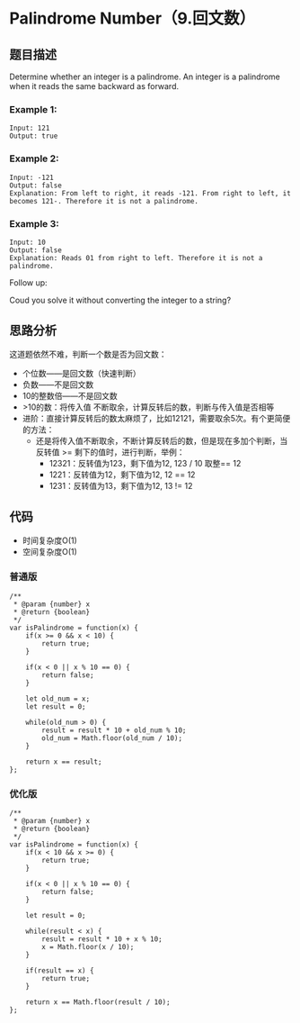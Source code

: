 # Palindrome Number（9.回文数）

## 题目描述
Determine whether an integer is a palindrome. An integer is a palindrome when it reads the same backward as forward.

### Example 1:
```
Input: 121
Output: true
```

### Example 2:
```
Input: -121
Output: false
Explanation: From left to right, it reads -121. From right to left, it becomes 121-. Therefore it is not a palindrome.
```

### Example 3:
```
Input: 10
Output: false
Explanation: Reads 01 from right to left. Therefore it is not a palindrome.
```

Follow up:

Coud you solve it without converting the integer to a string?

## 思路分析
这道题依然不难，判断一个数是否为回文数：
- 个位数——是回文数（快速判断）
- 负数——不是回文数
- 10的整数倍——不是回文数
- \>10的数：将传入值 不断取余，计算反转后的数，判断与传入值是否相等
- 进阶：直接计算反转后的数太麻烦了，比如12121，需要取余5次。有个更简便的方法：
  - 还是将传入值不断取余，不断计算反转后的数，但是现在多加个判断，当反转值 >= 剩下的值时，进行判断，举例：
    - 12321：反转值为123，剩下值为12, 123 / 10 取整== 12
    - 1221：反转值为12，剩下值为12, 12 == 12
    - 1231：反转值为13，剩下值为12, 13 != 12

## 代码
- 时间复杂度O(1)
- 空间复杂度O(1)

### 普通版
```
/**
 * @param {number} x
 * @return {boolean}
 */
var isPalindrome = function(x) {
    if(x >= 0 && x < 10) {
        return true;
    }
    
    if(x < 0 || x % 10 == 0) {
        return false;
    }
    
    let old_num = x;
    let result = 0;
    
    while(old_num > 0) {
        result = result * 10 + old_num % 10;
        old_num = Math.floor(old_num / 10);
    }
    
    return x == result;
};
```

### 优化版
```
/**
 * @param {number} x
 * @return {boolean}
 */
var isPalindrome = function(x) {
    if(x < 10 && x >= 0) {
        return true;
    }
    
    if(x < 0 || x % 10 == 0) {
        return false;
    }
    
    let result = 0;
    
    while(result < x) {
        result = result * 10 + x % 10;
        x = Math.floor(x / 10);
    }
    
    if(result == x) {
        return true;
    }
    
    return x == Math.floor(result / 10);
};
```